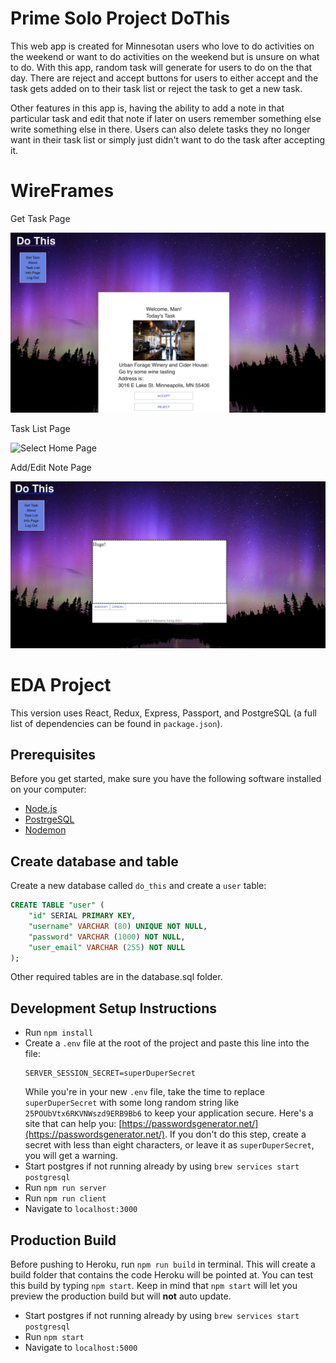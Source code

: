 # Prime Solo Project DoThis

This web app is created for Minnesotan users who love to do activities on the weekend or want to do activities on the weekend but is unsure on what to do. With this app, random task will generate for users to do on the that day. There are reject and accept buttons for users to either accept and the task gets added on to their task list or reject the task to get a new task.

Other features in this app is, having the ability to add a note in that particular task and edit that note if later on users remember something else write something else in there. Users can also delete tasks they no longer want in their task list or simply just didn't want to do the task after accepting it.

# WireFrames
Get Task Page

![Select Home Page](Pictures/GetTask.png)

Task List Page

![Select Home Page](Pictures/TaskList.png)

Add/Edit Note Page

![Select Home Page](Pictures/AddEditNote.png)

# EDA Project
This version uses React, Redux, Express, Passport, and PostgreSQL (a full list of dependencies can be found in `package.json`).

## Prerequisites

Before you get started, make sure you have the following software installed on your computer:

- [Node.js](https://nodejs.org/en/)
- [PostrgeSQL](https://www.postgresql.org/)
- [Nodemon](https://nodemon.io/)

## Create database and table

Create a new database called `do_this` and create a `user` table:

```SQL
CREATE TABLE "user" (
    "id" SERIAL PRIMARY KEY,
    "username" VARCHAR (80) UNIQUE NOT NULL,
    "password" VARCHAR (1000) NOT NULL,
    "user_email" VARCHAR (255) NOT NULL
);
```
Other required tables are in the database.sql folder.


## Development Setup Instructions

- Run `npm install`
- Create a `.env` file at the root of the project and paste this line into the file:
  ```
  SERVER_SESSION_SECRET=superDuperSecret
  ```
  While you're in your new `.env` file, take the time to replace `superDuperSecret` with some long random string like `25POUbVtx6RKVNWszd9ERB9Bb6` to keep your application secure. Here's a site that can help you: [https://passwordsgenerator.net/](https://passwordsgenerator.net/). If you don't do this step, create a secret with less than eight characters, or leave it as `superDuperSecret`, you will get a warning.
- Start postgres if not running already by using `brew services start postgresql`
- Run `npm run server`
- Run `npm run client`
- Navigate to `localhost:3000`


## Production Build

Before pushing to Heroku, run `npm run build` in terminal. This will create a build folder that contains the code Heroku will be pointed at. You can test this build by typing `npm start`. Keep in mind that `npm start` will let you preview the production build but will **not** auto update.

- Start postgres if not running already by using `brew services start postgresql`
- Run `npm start`
- Navigate to `localhost:5000`

